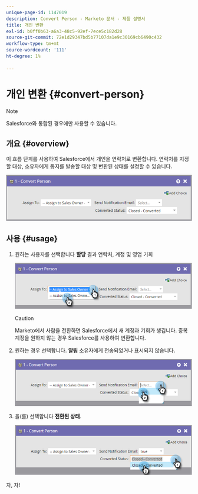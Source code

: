 ```yaml
---
unique-page-id: 1147019
description: Convert Person - Marketo 문서 - 제품 설명서
title: 개인 변환
exl-id: b0ff0b63-a6a3-48c5-92ef-7ece5c182d28
source-git-commit: 72e1d29347bd5b77107da1e9c30169cb6490c432
workflow-type: tm+mt
source-wordcount: '111'
ht-degree: 1%

---
```


# 개인 변환 {#convert-person}

>[!NOTE]
>
>Salesforce와 통합된 경우에만 사용할 수 있습니다.

## 개요 {#overview}

이 흐름 단계를 사용하여 Salesforce에서 개인을 연락처로 변환합니다. 연락처를 지정할 대상, 소유자에게 통지를 발송할 대상 및 변환된 상태를 설정할 수 있습니다.

![](assets/one-2.png)

## 사용 {#usage}

1. 원하는 사용자를 선택합니다 **할당** 결과 연락처, 계정 및 영업 기회

   ![](assets/two-2.png)

   >[!CAUTION]
   >
   >Marketo에서 사람을 전환하면 Salesforce에서 새 계정과 기회가 생깁니다. 중복 계정을 원하지 않는 경우 Salesforce를 사용하여 변환합니다.

1. 원하는 경우 선택합니다. **알림** 소유자에게 전송되었거나 표시되지 않습니다.

   ![](assets/three-2.png)

1. 을(를) 선택합니다 **전환된 상태**.

   ![](assets/four-3.png)

자, 자!

